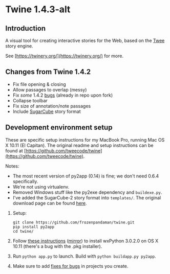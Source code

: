 # Twine 1.4.3-alt

## Introduction

A visual tool for creating interactive stories for the Web, based on the [Twee](https://github.com/tweecode/twee) story engine.

See [https://twinery.org/](https://twinery.org/) for more.

## Changes from Twine 1.4.2

 * Fix file opening & closing
 * Allow passages to overlap (messy)
 * Fix *some* 1.4.2 [bugs](https://twinery.org/wiki/twine_1.4.2_bugs) (already in repo upon fork)
 * Collapse toolbar
 * Fix size of annotation/note passages
 * Include [SugarCube](https://www.motoslave.net/sugarcube/2/) story format

## Development environment setup

These are specific setup instructions for my MacBook Pro, running Mac OS X 10.11 (El Capitan). The original readme and setup instructions can be found at [https://github.com/tweecode/twine](https://github.com/tweecode/twine).

Notes:
 - The most recent version of py2app (0.14) is fine; we don't need 0.6.4 specifically.
 - We're not using virtualenv.
 - Removed Windows stuff like the py2exe dependency and `buildexe.py`.
 - I've added the SugarCube-2 story format into `templates/`. The original download page can be found [here](https://www.motoslave.net/sugarcube/2/#downloads).

1. Setup:
   ```
   git clone https://github.com/frozenpandaman/twine.git
   pip install py2app
   cd twine/
   ```

2. Follow [these instructions](http://davixx.fr/blog/2016/01/25/wxpython-on-os-x-el-capitan/) ([mirror](https://web.archive.org/web/20170926104627/http://davixx.fr/blog/2016/01/25/wxpython-on-os-x-el-capitan/)) to install wxPython 3.0.2.0 on OS X 10.11 (there's a bug with the .pkg installer). 

3. Run `python app.py` to launch. Build with `python buildapp.py py2app`.

4. Make sure to add [fixes for bugs](https://twinery.org/wiki/twine_1.4.2_bugs) in projects you create.
